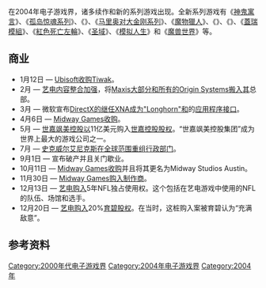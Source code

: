 在2004年电子游戏界，诸多续作和新的系列游戏出现。全新系列游戏有《[神鬼寓言](../Page/神鬼寓言.md "wikilink")》、《[孤岛惊魂系列](../Page/孤岛惊魂系列.md "wikilink")》、《》、《[马里奥对大金刚系列](https://zh.wikipedia.org/wiki/马里奥对大金刚系列 "wikilink")》、《[魔物獵人](../Page/魔物獵人_\(遊戲\).md "wikilink")》、《》、《》、《[蓋瑞模組](../Page/蓋瑞模組.md "wikilink")》、《[紅色死亡左輪](../Page/紅色死亡左輪.md "wikilink")》、《[圣域](../Page/圣域_\(游戏\).md "wikilink")》、《[模拟人生](../Page/模拟人生2.md "wikilink")》和《[魔兽世界](../Page/魔兽世界.md "wikilink")》等。

## 商业

  - 1月12日 — [Ubisoft收购Tiwak](../Page/育碧.md "wikilink")。
  - 2月 —
    [艺电内容整合加强](../Page/艺电.md "wikilink")，将[Maxis大部分和所有的](../Page/Maxis.md "wikilink")[Origin
    Systems搬入其](../Page/Origin_Systems.md "wikilink")总部。
  - 3月 —
    微软宣布[DirectX的继任](../Page/DirectX.md "wikilink")[XNA成为](https://zh.wikipedia.org/wiki/XNA_Game_Studio_Express "wikilink")["Longhorn"和](../Page/Windows_Vista.md "wikilink")的[应用程序接口](../Page/应用程序接口.md "wikilink")。
  - 4月6日 — [Midway Games收购](../Page/Midway.md "wikilink")。
  - 5月 —
    [世嘉飒美控股以](../Page/世嘉飒美控股.md "wikilink")11亿美元购入[世嘉控股股权](../Page/世嘉.md "wikilink")。“世嘉飒美控股集团”成为世界上最大的游戏公司之一。
  - 7月 — [史克威尔艾尼克斯在全球范围重组行政部门](../Page/史克威尔艾尼克斯.md "wikilink")。
  - 9月1日 — 宣布破产并且关门歇业。
  - 10月11日 — [Midway Games收购](../Page/Midway.md "wikilink")并且将其更名为Midway
    Studios Austin。
  - 11月30日 — [Midway Games购入制作商](../Page/Midway.md "wikilink")。
  - 12月13日 —
    [艺电购入](../Page/艺电.md "wikilink")5年NFL独占使用权。这个包括在艺电游戏中使用的NFL的队伍、场馆和选手。
  - 12月20日 —
    [艺电购入](../Page/艺电.md "wikilink")20%[育碧股权](../Page/育碧.md "wikilink")。在当时，这桩购入案被育碧认为“充满敌意”。

## 参考资料

[Category:2000年代电子游戏界](https://zh.wikipedia.org/wiki/Category:2000年代电子游戏界 "wikilink")
[Category:2004年电子游戏界](https://zh.wikipedia.org/wiki/Category:2004年电子游戏界 "wikilink")
[Category:2004年](https://zh.wikipedia.org/wiki/Category:2004年 "wikilink")